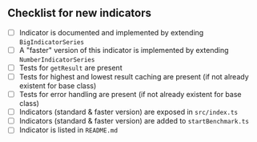 <!--
Thanks for your contribution!
Please check the following to make sure your contribution follows our guideline when adding a new indicator.

You can find a great example here:
https://github.com/bennycode/trading-signals/commit/9c4a6d02bcecdde6dbe5b568c6ec547512164364
-->

## Checklist for new indicators

- [ ] Indicator is documented and implemented by extending `BigIndicatorSeries`
- [ ] A "faster" version of this indicator is implemented by extending `NumberIndicatorSeries`
- [ ] Tests for `getResult` are present
- [ ] Tests for highest and lowest result caching are present (if not already existent for base class)
- [ ] Tests for error handling are present (if not already existent for base class)
- [ ] Indicators (standard & faster version) are exposed in `src/index.ts`
- [ ] Indicators (standard & faster version) are added to `startBenchmark.ts`
- [ ] Indicator is listed in `README.md`
